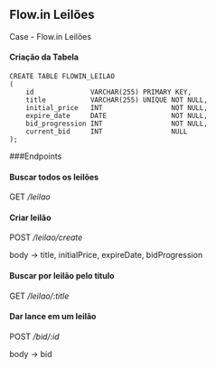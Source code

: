 ## Flow.in Leilões

Case - Flow.in Leilões

#### Criação da Tabela

```mysql
CREATE TABLE FLOWIN_LEILAO
(
    id              VARCHAR(255) PRIMARY KEY,
    title           VARCHAR(255) UNIQUE NOT NULL,
    initial_price   INT                 NOT NULL,
    expire_date     DATE                NOT NULL,
    bid_progression INT                 NOT NULL,
    current_bid     INT                 NULL
);
```
###Endpoints

#### Buscar todos os leilões
GET _/leilao_

#### Criar leilão
POST _/leilao/create_

body -> title, initialPrice, expireDate, bidProgression

#### Buscar por leilão pelo titulo
GET _/leilao/:title_

#### Dar lance em um leilão
POST _/bid/:id_

body -> bid
